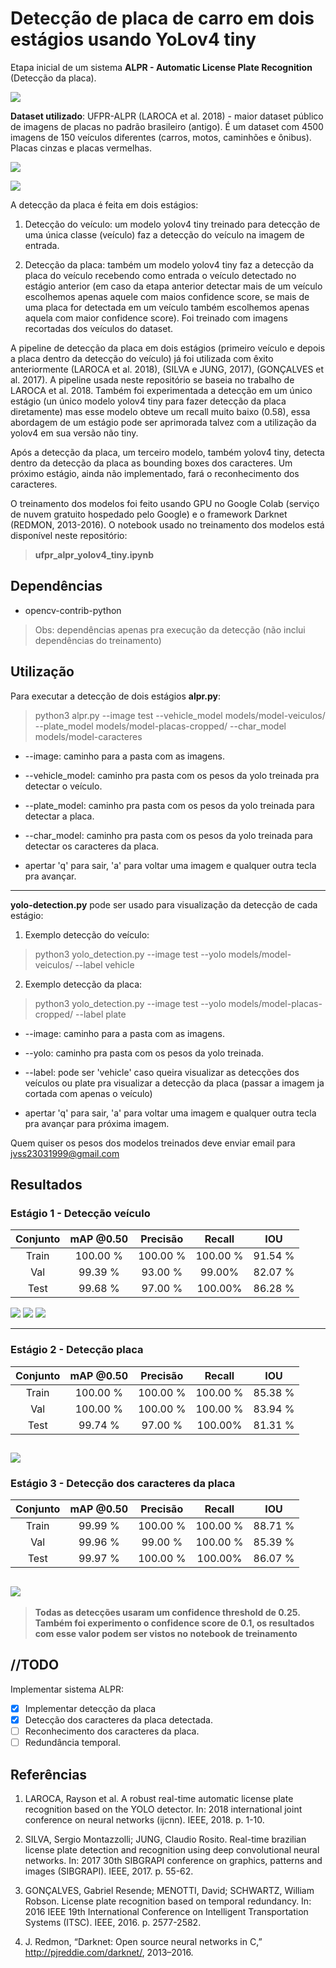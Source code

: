 # Detecção de placa de carro em dois estágios usando YoLov4 tiny 

Etapa inicial de um sistema **ALPR - Automatic License Plate Recognition** (Detecção da placa). 

![](assets/detections.gif)

**Dataset utilizado**: UFPR-ALPR (LAROCA et al. 2018) -  maior dataset público de imagens de placas no padrão brasileiro (antigo). É um dataset com 4500 imagens de 150 veículos diferentes (carros, motos, caminhões e ônibus). Placas cinzas e placas vermelhas. 

![](assets/datasetUFPRALPR.png)

![](assets/tipos-placas.png)

A detecção da placa é feita em dois estágios: 

1. Detecção do veículo: um modelo yolov4 tiny treinado para detecção de uma única classe (veículo) faz a detecção do veículo na imagem de entrada. 

2. Detecção da placa: também um modelo yolov4 tiny faz a detecção da placa do veículo recebendo como entrada o veículo detectado no estágio anterior (em caso da etapa anterior detectar mais de um veículo escolhemos apenas aquele com maios confidence score, se mais de uma placa for detectada em um veículo também escolhemos apenas aquela com maior confidence score). Foi treinado com imagens recortadas dos veículos do dataset. 

A pipeline de detecção da placa em dois estágios (primeiro veículo e depois a placa dentro da detecção do veículo) já foi utilizada com êxito anteriormente (LAROCA et al. 2018), (SILVA e JUNG, 2017), (GONÇALVES et al. 2017). A pipeline usada neste repositório se baseia no trabalho de LAROCA et al. 2018. Também foi experimentada a detecção em um único estágio (un único modelo yolov4 tiny para fazer detecção da placa diretamente) mas esse modelo obteve um recall muito baixo (0.58), essa abordagem de um estágio pode ser aprimorada talvez com a utilização da yolov4 em sua versão não tiny.  

Após a detecção da placa, um terceiro modelo, também yolov4 tiny, detecta dentro da detecção da placa as bounding boxes dos caracteres. Um próximo estágio, ainda não implementado, fará o reconhecimento dos caracteres. 

O treinamento dos modelos foi feito usando GPU  no Google Colab (serviço de nuvem
gratuito hospedado pelo Google) e o framework Darknet (REDMON, 2013-2016). O notebook usado no treinamento dos modelos está disponível neste repositório: 
> **ufpr_alpr_yolov4_tiny.ipynb**

## Dependências
* opencv-contrib-python

>Obs: dependências apenas pra execução da detecção (não inclui dependências do treinamento)

## Utilização
Para executar a detecção de dois estágios **alpr.py**: 
> python3 alpr.py --image test --vehicle_model models/model-veiculos/ --plate_model models/model-placas-cropped/ --char_model models/model-caracteres

* --image: caminho para a pasta com as imagens. 
* --vehicle_model: caminho pra pasta com os pesos da yolo treinada pra detectar o veículo. 
* --plate_model: caminho pra pasta com os pesos da yolo treinada para detectar a placa.
* --char_model: caminho pra pasta com os pesos da yolo treinada para detectar os caracteres da placa.

* apertar 'q' para sair, 'a' para voltar uma imagem e qualquer outra tecla pra avançar. 

------------------

**yolo-detection.py** pode ser usado para visualização da detecção de cada estágio:
1. Exemplo detecção do veículo: 
> python3 yolo_detection.py --image test --yolo models/model-veiculos/ --label vehicle

2. Exemplo detecção da placa: 
> python3 yolo_detection.py --image test --yolo models/model-placas-cropped/ --label plate

* --image: caminho para a pasta com as imagens.

* --yolo: caminho pra pasta com os pesos da yolo treinada. 

* --label: pode ser 'vehicle' caso queira visualizar as detecções dos veículos ou plate pra visualizar a detecção da placa (passar a imagem ja cortada com apenas o veículo)

* apertar 'q' para sair, 'a' para voltar uma imagem e qualquer outra tecla pra avançar para próxima imagem. 

Quem quiser os pesos dos modelos treinados deve enviar email para jvss23031999@gmail.com

## Resultados

### Estágio 1 - Detecção veículo

| Conjunto | mAP @0.50 | Precisão |  Recall  | IOU     |
|:--------:|:---------:|:--------:|:--------:|---------|
|   Train  |  100.00 % | 100.00 % | 100.00 % | 91.54 % |
|    Val   |  99.39 %  |  93.00 % |  99.00%  | 82.07 % |
|   Test   |  99.68 %  |  97.00 % |  100.00% | 86.28 % |

![](assets/det-vehicle1.png)
![](assets/det-vehicle2.png)
![](assets/det-vehicle3.png)

--------------

### Estágio 2 - Detecção placa

| Conjunto | mAP @0.50 | Precisão |  Recall  | IOU     |
|:--------:|:---------:|:--------:|:--------:|---------|
|   Train  |  100.00 % | 100.00 % | 100.00 % | 85.38 % |
|    Val   |  100.00 % | 100.00 % | 100.00 % | 83.94 % |
|   Test   |  99.74 %  |  97.00 % |  100.00% | 81.31 % |


![](assets/dets-placas.png)
--------------

### Estágio 3 - Detecção dos caracteres da placa

| Conjunto | mAP @0.50 | Precisão |  Recall  | IOU     |
|:--------:|:---------:|:--------:|:--------:|---------|
|   Train  |  99.99 %  | 100.00 % | 100.00 % | 88.71 % |
|    Val   |  99.96 %  |  99.00 % | 100.00 % | 85.39 % |
|   Test   |  99.97 %  | 100.00 % |  100.00% | 86.07 % |


![](assets/char_dets.jpg)
--------------


>**Todas as detecções usaram um confidence threshold de 0.25. Também foi experimento o confidence score de 0.1, os resultados com esse valor podem ser vistos no notebook de treinamento**

## //TODO
Implementar sistema ALPR: 
- [x] Implementar detecção da placa
- [x] Detecção dos caracteres da placa detectada. 
- [ ] Reconhecimento dos caracteres da placa. 
- [ ] Redundância temporal. 

## Referências
1. LAROCA, Rayson et al. A robust real-time automatic license plate recognition based on the YOLO detector. In: 2018 international joint conference on neural networks (ijcnn). IEEE, 2018. p. 1-10.

2. SILVA, Sergio Montazzolli; JUNG, Claudio Rosito. Real-time brazilian license plate detection and recognition using deep convolutional neural networks. In: 2017 30th SIBGRAPI conference on graphics, patterns and images (SIBGRAPI). IEEE, 2017. p. 55-62.

3. GONÇALVES, Gabriel Resende; MENOTTI, David; SCHWARTZ, William Robson. License plate recognition based on temporal redundancy. In: 2016 IEEE 19th International Conference on Intelligent Transportation Systems (ITSC). IEEE, 2016. p. 2577-2582.

4. J. Redmon, “Darknet: Open source neural networks in C,” http://pjreddie.com/darknet/, 2013–2016.
